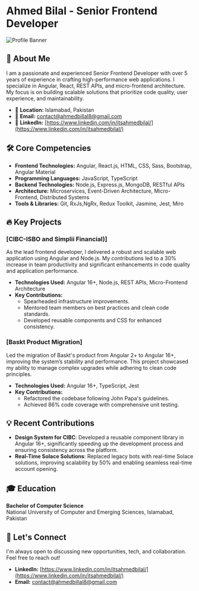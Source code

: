 # Ahmed Bilal - Senior Frontend Developer

![Profile Banner](https://raw.githubusercontent.com/itsahmedbilal/itsahmedbilal/banner.png)

## 👋 About Me

I am a passionate and experienced Senior Frontend Developer with over 5 years of experience in crafting high-performance web applications. I specialize in Angular, React, REST APIs, and micro-frontend architecture. My focus is on building scalable solutions that prioritize code quality, user experience, and maintainability.

- 📍 **Location:** Islamabad, Pakistan
- 📧 **Email:** [contact@ahmedbillal8@gmail.com](mailto:contact@ahmedbillal8@gmail.com)
- 💼 **LinkedIn:** [https://www.linkedin.com/in/itsahmedbilal/](https://www.linkedin.com/in/itsahmedbilal/)

## 🛠 Core Competencies

- **Frontend Technologies:** Angular, React.js, HTML, CSS, Sass, Bootstrap, Angular Material
- **Programming Languages:** JavaScript, TypeScript
- **Backend Technologies:** Node.js, Express.js, MongoDB, RESTful APIs
- **Architecture:** Microservices, Event-Driven Architecture, Micro-Frontend, Distributed Systems
- **Tools & Libraries:** Git, RxJs,NgRx, Redux Toolkit, Jasmine, Jest, Miro

## 🔥 Key Projects

### [CIBC-ISBO and Simplii Financial)]

As the lead frontend developer, I delivered a robust and scalable web application using Angular and Node.js. My contributions led to a 30% increase in team productivity and significant enhancements in code quality and application performance.

- **Technologies Used:** Angular 16+, Node.js, REST APIs, Micro-Frontend Architecture
- **Key Contributions:**
  - Spearheaded infrastructure improvements.
  - Mentored team members on best practices and clean code standards.
  - Developed reusable components and CSS for enhanced consistency.

### [Baskt Product Migration]

Led the migration of Baskt's product from Angular 2+ to Angular 16+, improving the system’s stability and performance. This project showcased my ability to manage complex upgrades while adhering to clean code principles.

- **Technologies Used:** Angular 16+, TypeScript, Jest
- **Key Contributions:**
  - Refactored the codebase following John Papa's guidelines.
  - Achieved 86% code coverage with comprehensive unit testing.

## 💡 Recent Contributions

- **Design System for CIBC**: Developed a reusable component library in Angular 16+, significantly speeding up the development process and ensuring consistency across the platform.
- **Real-Time Solace Solutions**: Replaced legacy bots with real-time Solace solutions, improving scalability by 50% and enabling seamless real-time account opening.

## 🎓 Education

**Bachelor of Computer Science**  
National University of Computer and Emerging Sciences, Islamabad, Pakistan

## 🚀 Let's Connect

I'm always open to discussing new opportunities, tech, and collaboration. Feel free to reach out!

- **LinkedIn:** [https://www.linkedin.com/in/itsahmedbilal/](https://www.linkedin.com/in/itsahmedbilal/)
- **Email:** [contact@ahmedbillal8@gmail.com](mailto:contact@ahmedbillal8@gmail.com)
